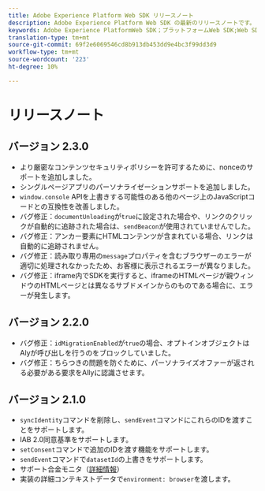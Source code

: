 ```yaml
---
title: Adobe Experience Platform Web SDK リリースノート
description: Adobe Experience Platform Web SDK の最新のリリースノートです。
keywords: Adobe Experience PlatformWeb SDK；プラットフォームWeb SDK;Web SDK；リリースノート；
translation-type: tm+mt
source-git-commit: 69f2e6069546cd8b913db453dd9e4bc3f99dd3d9
workflow-type: tm+mt
source-wordcount: '223'
ht-degree: 10%

---
```



# リリースノート

## バージョン 2.3.0

* より厳密なコンテンツセキュリティポリシーを許可するために、nonceのサポートを追加しました。
* シングルページアプリのパーソナライゼーションサポートを追加しました。
* `window.console` APIを上書きする可能性のある他のページ上のJavaScriptコードとの互換性を改善しました。
* バグ修正：`documentUnloading`が`true`に設定された場合や、リンクのクリックが自動的に追跡された場合は、`sendBeacon`が使用されていませんでした。
* バグ修正：アンカー要素にHTMLコンテンツが含まれている場合、リンクは自動的に追跡されません。
* バグ修正：読み取り専用の`message`プロパティを含むブラウザーのエラーが適切に処理されなかったため、お客様に表示されるエラーが異なりました。
* バグ修正：iframe内でSDKを実行すると、iframeのHTMLページが親ウィンドウのHTMLページとは異なるサブドメインからのものである場合に、エラーが発生します。

## バージョン 2.2.0

* バグ修正：`idMigrationEnabled`が`true`の場合、オプトインオブジェクトはAlyが呼び出しを行うのをブロックしていました。
* バグ修正：ちらつきの問題を防ぐために、パーソナライズオファーが返される必要がある要求をAllyに認識させます。

## バージョン 2.1.0

* `syncIdentity`コマンドを削除し、`sendEvent`コマンドにこれらのIDを渡すことをサポートします。
* IAB 2.0同意基準をサポートします。
* `setConsent`コマンドで追加のIDを渡す機能をサポートします。
* `sendEvent`コマンドで`datasetId`の上書きをサポートします。
* サポート合金モニタ（[詳細情報](https://github.com/adobe/alloy/wiki/Monitoring-Hooks)）
* 実装の詳細コンテキストデータで`environment: browser`を渡します。
